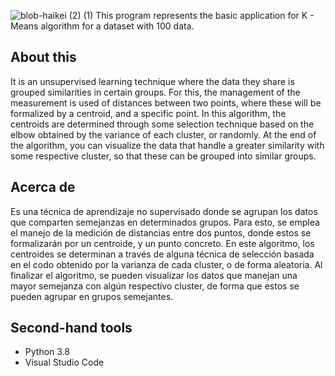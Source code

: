![blob-haikei (2) (1)](https://user-images.githubusercontent.com/56778286/174453105-8075fb65-2e76-4952-ae00-b13bce0a7ce4.jpg)
This program represents the basic application for K - Means algorithm for a dataset with 100 data.

## About this
It is an unsupervised learning technique where the data they share is grouped similarities in certain groups. For this, the management of the measurement is used
of distances between two points, where these will be formalized by a centroid, and a specific point. In this algorithm, the centroids are determined through some selection technique based on the elbow obtained by the variance of each cluster, or randomly. At the end of the algorithm, you can visualize the data that handle a greater similarity with some respective cluster, so that these can be grouped into similar groups. 

## Acerca de
Es una técnica de aprendizaje no supervisado donde se agrupan los datos que comparten semejanzas en determinados grupos. Para esto, se emplea el manejo de la medición
de distancias entre dos puntos, donde estos se formalizarán por un centroide, y un punto concreto. En este algoritmo, los centroides se determinan a través de alguna técnica de selección basada en el codo obtenido por la varianza de cada cluster, o de forma aleatoria. Al finalizar el algoritmo, se pueden visualizar los datos que manejan una mayor semejanza con algún respectivo cluster, de forma que estos se pueden agrupar en grupos semejantes.

## Second-hand tools
- Python 3.8
- Visual Studio Code
